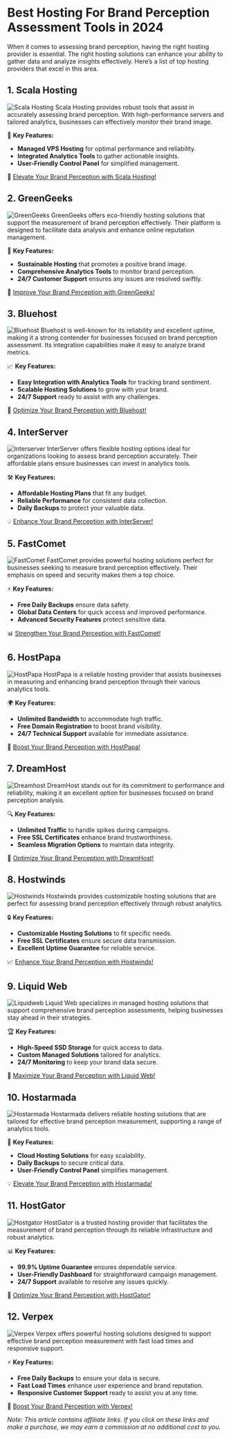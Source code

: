 # Best Hosting For Brand Perception Assessment Tools in 2024

When it comes to assessing brand perception, having the right hosting provider is essential. The right hosting solutions can enhance your ability to gather data and analyze insights effectively. Here’s a list of top hosting providers that excel in this area.

## 1. **Scala Hosting**

![Scala Hosting](https://i.imgur.com/uJ5JIK3.png "Scala Web Hosting")
Scala Hosting provides robust tools that assist in accurately assessing brand perception. With high-performance servers and tailored analytics, businesses can effectively monitor their brand image.

🔑 **Key Features:**
- **Managed VPS Hosting** for optimal performance and reliability.
- **Integrated Analytics Tools** to gather actionable insights.
- **User-Friendly Control Panel** for simplified management.

🔗 [Elevate Your Brand Perception with Scala Hosting!](https://snipitx.com/scala-jy)

## 2. **GreenGeeks**

![GreenGeeks](https://i.imgur.com/eEwuntu.jpg "GreenGeeks Hosting")
GreenGeeks offers eco-friendly hosting solutions that support the measurement of brand perception effectively. Their platform is designed to facilitate data analysis and enhance online reputation management.

🌱 **Key Features:**
- **Sustainable Hosting** that promotes a positive brand image.
- **Comprehensive Analytics Tools** to monitor brand perception.
- **24/7 Customer Support** ensures any issues are resolved swiftly.

🌿 [Improve Your Brand Perception with GreenGeeks!](https://snipitx.com/greengeeks-jy)

## 3. **Bluehost**

![Bluehost](https://i.imgur.com/PasFF9E.jpeg "Bluehost Hosting")
Bluehost is well-known for its reliability and excellent uptime, making it a strong contender for businesses focused on brand perception assessment. Its integration capabilities make it easy to analyze brand metrics.

📈 **Key Features:**
- **Easy Integration with Analytics Tools** for tracking brand sentiment.
- **Scalable Hosting Solutions** to grow with your brand.
- **24/7 Support** ready to assist with any challenges.

🚀 [Optimize Your Brand Perception with Bluehost!](https://snipitx.com/bluehost-jy)

## 4. **InterServer**

![Interserver](https://i.imgur.com/OM5dOEW.jpeg "Interserver Hosting")
InterServer offers flexible hosting options ideal for organizations looking to assess brand perception accurately. Their affordable plans ensure businesses can invest in analytics tools.

🛠️ **Key Features:**
- **Affordable Hosting Plans** that fit any budget.
- **Reliable Performance** for consistent data collection.
- **Daily Backups** to protect your valuable data.

💡 [Enhance Your Brand Perception with InterServer!](https://snipitx.com/interserver-jy)

## 5. **FastComet**

![FastComet](https://i.imgur.com/7qgXuWp.png "FastComet Hosting")
FastComet provides powerful hosting solutions perfect for businesses seeking to measure brand perception effectively. Their emphasis on speed and security makes them a top choice.

⚡ **Key Features:**
- **Free Daily Backups** ensure data safety.
- **Global Data Centers** for quick access and improved performance.
- **Advanced Security Features** protect sensitive data.

📊 [Strengthen Your Brand Perception with FastComet!](https://snipitx.com/fastcomet-jy)

## 6. **HostPapa**

![HostPapa](https://i.imgur.com/ouDTkvl.jpeg "HostPapa Hosting")
HostPapa is a reliable hosting provider that assists businesses in measuring and enhancing brand perception through their various analytics tools.

🌍 **Key Features:**
- **Unlimited Bandwidth** to accommodate high traffic.
- **Free Domain Registration** to boost brand visibility.
- **24/7 Technical Support** available for immediate assistance.

💼 [Boost Your Brand Perception with HostPapa!](https://snipitx.com/hostpapa-jy)

## 7. **DreamHost**

![Dreamhost](https://i.imgur.com/rXIg8ip.jpeg "Dreamhost Hosting")
DreamHost stands out for its commitment to performance and reliability, making it an excellent option for businesses focused on brand perception analysis.

🔍 **Key Features:**
- **Unlimited Traffic** to handle spikes during campaigns.
- **Free SSL Certificates** enhance brand trustworthiness.
- **Seamless Migration Options** to maintain data integrity.

🚀 [Optimize Your Brand Perception with DreamHost!](https://snipitx.com/dreamhost-jy)

## 8. **Hostwinds**

![Hostwinds](https://i.imgur.com/53aSNXx.jpeg "Hostwinds Hosting")
Hostwinds provides customizable hosting solutions that are perfect for assessing brand perception effectively through robust analytics.

🔒 **Key Features:**
- **Customizable Hosting Solutions** to fit specific needs.
- **Free SSL Certificates** ensure secure data transmission.
- **Excellent Uptime Guarantee** for reliable service.

📈 [Enhance Your Brand Perception with Hostwinds!](https://snipitx.com/hostwinds-jy)

## 9. **Liquid Web**

![Liquidweb](https://i.imgur.com/4IvT9SC.jpeg "Liquidweb Hosting")
Liquid Web specializes in managed hosting solutions that support comprehensive brand perception assessments, helping businesses stay ahead in their strategies.

🏆 **Key Features:**
- **High-Speed SSD Storage** for quick access to data.
- **Custom Managed Solutions** tailored for analytics.
- **24/7 Monitoring** to keep your brand data secure.

🔗 [Maximize Your Brand Perception with Liquid Web!](https://snipitx.com/liquidweb-jy)

## 10. **Hostarmada**

![Hostarmada](https://i.imgur.com/KFbdf3o.jpeg "Hostarmada Hosting")
Hostarmada delivers reliable hosting solutions that are tailored for effective brand perception measurement, supporting a range of analytics tools.

🌟 **Key Features:**
- **Cloud Hosting Solutions** for easy scalability.
- **Daily Backups** to secure critical data.
- **User-Friendly Control Panel** simplifies management.

💡 [Elevate Your Brand Perception with Hostarmada!](https://snipitx.com/hostarmada-jy)

## 11. **HostGator**

![Hostgator](https://i.imgur.com/BcVkH57.jpeg "Hostgator Hosting")
HostGator is a trusted hosting provider that facilitates the measurement of brand perception through its reliable infrastructure and robust analytics.

📊 **Key Features:**
- **99.9% Uptime Guarantee** ensures dependable service.
- **User-Friendly Dashboard** for straightforward campaign management.
- **24/7 Support** available to resolve any issues quickly.

🔗 [Optimize Your Brand Perception with HostGator!](https://snipitx.com/hostgator-jy)

## 12. **Verpex**

![Verpex](https://i.imgur.com/6x5LhiS.jpeg "Verpex Hosting")
Verpex offers powerful hosting solutions designed to support effective brand perception measurement with fast load times and responsive support.

⚡ **Key Features:**
- **Free Daily Backups** to ensure your data is secure.
- **Fast Load Times** enhance user experience and brand reputation.
- **Responsive Customer Support** ready to assist you at any time.

🚀 [Boost Your Brand Perception with Verpex!](https://snipitx.com/verpex-jy)

*Note: This article contains affiliate links. If you click on these links and make a purchase, we may earn a commission at no additional cost to you.*
